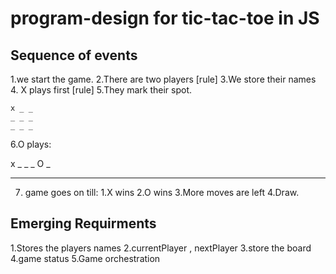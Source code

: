 # program-design for tic-tac-toe in JS

## Sequence of events

1.we start the game.
2.There are two players [rule]
3.We store their names
4. X plays first [rule]
5.They mark their spot.

    x _ _
    _ _ _
    _ _ _
6.O plays:

   x _ _
   _ O _
   _ _ _
  7. game goes on till:
     1.X wins
     2.O wins
     3.More moves are left
     4.Draw.

## Emerging Requirments

1.Stores the players names
2.currentPlayer , nextPlayer
3.store the board
4.game status
5.Game orchestration


